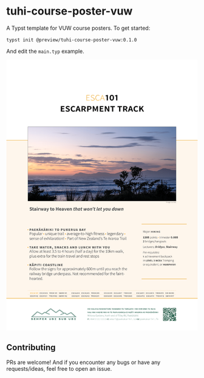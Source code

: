# tuhi-course-poster-vuw

A Typst template for VUW course posters. To get started:

```typst
typst init @preview/tuhi-course-poster-vuw:0.1.0
```

And edit the `main.typ` example. 

![Preview of the first page](thumbnail.png)

## Contributing

PRs are welcome! And if you encounter any bugs or have any requests/ideas, feel free to open an issue.

